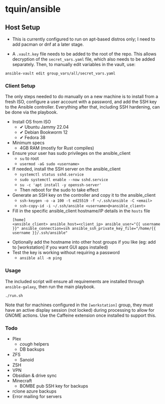 # tquin/ansible

## Host Setup

* This is currently configured to run on apt-based distros only; I need to add pacman or dnf at a later stage.

* A `.vault.key` file needs to be added to the root of the repo. This allows decryption of the `secret_vars.yaml` file, which also needs to be added separately. Then, to manually edit variables in the vault, use:
```
ansible-vault edit group_vars/all/secret_vars.yaml
```

### Client Setup

The only steps needed to do manually on a new machine is to install from a fresh ISO, configure a user account with a password, and add the SSH key to the Ansible controller. Everything after that, including SSH hardening, can be done via the playbook.

* Install OS from ISO
  * ✔ Ubuntu Jammy 22.04
  * ✔ Debian Bookworm 12
  * ✔ Fedora 38
* Minimum specs
  * 4GB RAM (mostly for Rust compiles)
* Ensure your user has sudo privileges on the ansible_client
  * `su` to root
  * `usermod -aG sudo <username>`
* If needed, install the SSH server on the ansible_client
  * `systemctl status sshd.service`
  * `sudo systemctl enable --now sshd.service`
  * `su -c 'apt install -y openssh-server'`
  * Then reboot for the sudo to take effect
* Generate an SSH key on the controller and copy it to the ansible_client
  * `ssh-keygen -o -a 100 -t ed25519 -f ~/.ssh/ansible -C <email>`
  * `ssh-copy-id -i ~/.ssh/ansible <username>@<ansible_client>`
* Fill in the specific ansible_client hostname/IP details in the `hosts` file
  ```
  [home]
  <ansible_client> ansible_host=<client_ip> ansible_user="{{ username }}" ansible_connection=ssh ansible_ssh_private_key_file="/home/{{ username }}/.ssh/ansible"
  ```
* Optionally add the hostname into other host groups if you like (eg: add to [workstation] if you want GUI apps installed)
* Test the key is working without requiring a password
  * `ansible all -m ping`

### Usage

The included script will ensure all requirements are installed through `ansible-galaxy`, then run the main playbook.
```
./run.sh
```

Note that for machines configured in the `[workstation]` group, they must have an active display session (not locked) during processing to allow for GNOME actions. Use the Caffeine extension once installed to support this. 

### Todo

- Plex
  - *cough* helpers
  - DB backups
- ZFS
  - Sanoid
- ZSH
- VPN
- Obsidian & drive sync
- Minecraft
  - BOMBE pub SSH key for backups
- rclone azure backups
- Error mailing for servers
